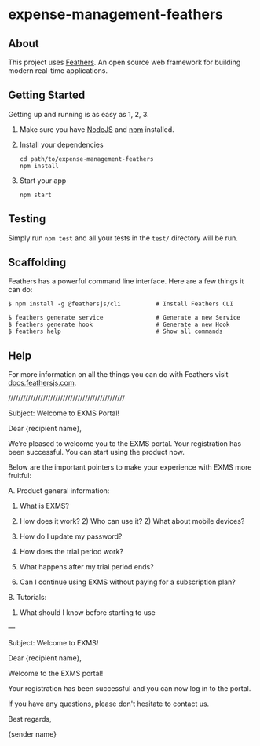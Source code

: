 # expense-management-feathers

> 

## About

This project uses [Feathers](http://feathersjs.com). An open source web framework for building modern real-time applications.

## Getting Started

Getting up and running is as easy as 1, 2, 3.

1. Make sure you have [NodeJS](https://nodejs.org/) and [npm](https://www.npmjs.com/) installed.
2. Install your dependencies

    ```
    cd path/to/expense-management-feathers
    npm install
    ```

3. Start your app

    ```
    npm start
    ```

## Testing

Simply run `npm test` and all your tests in the `test/` directory will be run.

## Scaffolding

Feathers has a powerful command line interface. Here are a few things it can do:

```
$ npm install -g @feathersjs/cli          # Install Feathers CLI

$ feathers generate service               # Generate a new Service
$ feathers generate hook                  # Generate a new Hook
$ feathers help                           # Show all commands
```

## Help

For more information on all the things you can do with Feathers visit [docs.feathersjs.com](http://docs.feathersjs.com).







///////////////////////////////////////////////


Subject: Welcome to EXMS Portal!

Dear {recipient name},

We’re pleased to welcome you to the EXMS portal. Your registration has been successful. You can start using the product now.

Below are the important pointers to make your experience with EXMS more fruitful:

A. Product general information:

1) What is EXMS?

2) How does it work? 2) Who can use it? 2) What about mobile devices?

3) How do I update my password?

4) How does the trial period work?

5) What happens after my trial period ends?

6) Can I continue using EXMS without paying for a subscription plan?

B. Tutorials:

1) What should I know before starting to use

—

Subject: Welcome to EXMS!

Dear {recipient name},

Welcome to the EXMS portal!

Your registration has been successful and you can now log in to the portal.

If you have any questions, please don't hesitate to contact us.

Best regards,

{sender name}
